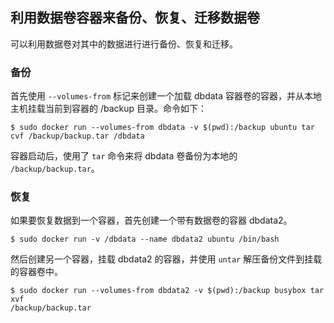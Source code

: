 ## 利用数据卷容器来备份、恢复、迁移数据卷
可以利用数据卷对其中的数据进行进行备份、恢复和迁移。

### 备份
首先使用 `--volumes-from` 标记来创建一个加载 dbdata 容器卷的容器，并从本地主机挂载当前到容器的 /backup 目录。命令如下：
```
$ sudo docker run --volumes-from dbdata -v $(pwd):/backup ubuntu tar cvf /backup/backup.tar /dbdata
```
容器启动后，使用了 `tar` 命令来将 dbdata 卷备份为本地的 `/backup/backup.tar`。


### 恢复
如果要恢复数据到一个容器，首先创建一个带有数据卷的容器 dbdata2。
```
$ sudo docker run -v /dbdata --name dbdata2 ubuntu /bin/bash
```
然后创建另一个容器，挂载 dbdata2 的容器，并使用 `untar` 解压备份文件到挂载的容器卷中。
```
$ sudo docker run --volumes-from dbdata2 -v $(pwd):/backup busybox tar xvf
/backup/backup.tar
```
